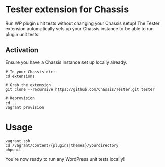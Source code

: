 # Tester extension for Chassis
Run WP plugin unit tests without changing your Chassis setup! The Tester
extension automatically sets up your Chassis instance to be able to run plugin
unit tests.

## Activation
Ensure you have a Chassis instance set up locally already.

```
# In your Chassis dir:
cd extensions

# Grab the extension
git clone --recursive https://github.com/Chassis/Tester.git tester

# Reprovision
cd ..
vagrant provision
```

# Usage
```
vagrant ssh
cd /vagrant/content/{plugins|themes}/yourdirectory
phpunit
```

You're now ready to run any WordPress unit tests locally!
